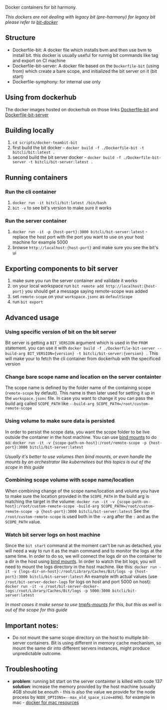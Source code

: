 Docker containers for bit harmony.

_This dockers are not dealing with legacy bit (pre-harmony) for legacy bit please refer to [bit-docker](https://github.com/teambit/bit-docker)_

## Structure

- Dockerfile-bit: A docker file which installs bvm and then use bvm to install bit. this docker is usually useful for runnig bit commands like tag and export on CI machine
- Dockerfile-bit-server: A docker file based on the `Dockerfile-bit` (using from) which create a bare scope, and initialized the bit server on it (bit start)
- Dockerfile-symphony: for internal use only

## Using from dockerhub

The docker images hosted on dockerhub on those links [Dockerfile-bit](https://hub.docker.com/r/bitcli/bit) and [Dockerfile-bit-server](https://hub.docker.com/r/bitcli/bit-server)

## Building locally

1. `cd scripts/docker-teambit-bit`
1. first build the bit docker - `docker build -f ./Dockerfile-bit -t bitcli/bit:latest .`
1. second build the bit server docker - `docker build -f ./Dockerfile-bit-server -t bitcli/bit-server:latest .`

## Running containers

### Run the cli container

1. `docker run -it bitcli/bit:latest /bin/bash`
1. `bit -v` to see bit's version to make sure it works

### Run the server container

1. `docker run -it -p {host-port}:3000 bitcli/bit-server:latest` - replace the host port with the port you want to use on your host machine for example 5000
1. browse `http://localhost:{host-port}` and make sure you see the bit's ui

## Exporting components to bit server

1. make sure you run the server container and validate it works
1. on your local workspace run `bit remote add http://localhost:{host-port}` you should get a message saying remote-scope was added
1. set `remote-scope` on your `workspace.jsonc` as `defaultScope`
1. run `bit export`

## Advanced usage

### Using specific version of bit on the bit server

Bit server is getting a `BIT_VERSION` argument which is used in the `FROM` statement. you can use it with `docker build -f ./Dockerfile-bit-server --build-arg BIT_VERSION={version} -t bitcli/bit-server:{version} .`
This will make your to fetch the cli container from dockerhub with the specificed version

### Change bare scope name and location on the server containter

The scope name is defined by the folder name of the containing scope (`remote-scope` by default).
This name is then later used for setting it up in the `workspace.jsonc` file.
In case you want to change it you can pass the build arg called `SCOPE_PATH` like `--build-arg SCOPE_PATH=/root/custom-remote-scope`

### Using volume to make sure data is persisted

In order to persist the scope data, you want the scope folder to be live outside the container in the host machine.
You can use [bind mounts](https://docs.docker.com/storage/bind-mounts/) to do so:
`docker run -it -v {scope-path-on-host}:/root/remote-scope -p {host-port}:3000 bitcli/bit-server:latest`

_Usually it's better to use volumes then bind mounts, or even handle the mounts by an orchestrator like kubernetees but this topics is out of the scope in this guide_

### Combining scope volume with scope name/location

When combining change of the scope name/location and volume you have to make sure the location provided in the `SCOPE_PATH` in the build arg is matching the target in the volume:
`docker run -it -v {scope-path-on-host}:/root/custom-remote-scope -build-arg SCOPE_PATH=/root/custom-remote-scope -p {host-port}:3000 bitcli/bit-server:latest`
See the `/root/custom-remote-scope` is used both in the `-v` arg after the `:` and as the `SCOPE_PATH` value.

### Watch bit server logs on host machine

Since the `bit start` command at the moment can't be run as detached, you will need a way to run it as the main command and to monitor the logs at the same time.
In order to do so, we will connect the logs dir on the container to a dir in the host using [bind mounts](https://docs.docker.com/storage/bind-mounts/).
In order to watch the bit logs, you will need to mount the logs directory in the host machine. like this:
`docker run -it -v {logs-dir-on-host}:/root/Library/Caches/Bit/logs -p {host-port}:3000 bitcli/bit-server:latest`
An example with actual values (use `/root/bit-server-docker-logs` for logs on host and port 5000 on host):
`docker run -it -v /root/bit-server-docker-logs:/root/Library/Caches/Bit/logs -p 5000:3000 bitcli/bit-server:latest`

_In most cases it make sense to use [tmpfs-mounts](https://docs.docker.com/storage/tmpfs/) for this, but this as well is out of the scope for this guide_

## Important notes:

- Do not mount the same scope directory on the host to multiple bit-server containers.
  Bit is using different in memory cache mechanism, so mount the same dir into different servers instances, might produce unpredictable outcome.

## Troubleshooting

- **problem**: running bit start on the server containter is killed with code 137
  **solution**: increase the memory provided by the host machine (usually 4GB should be enouth - this is also the value we provide for the node process by `NODE_OPTIONS=--max_old_space_size=4096`). for example in mac - [docker for mac resources](https://docs.docker.com/docker-for-mac/#resources)
